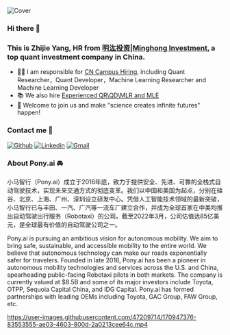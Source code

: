 ![Cover](https://s1.ax1x.com/2022/05/19/Obl61O.jpg)


### Hi there 👋 
### This is Zhijie Yang, HR from [明汯投资|Minghong Investment](https://www.mhfunds.com/), a top quant investment company in China.

- 👨‍💻 I am responsible for [CN Campus Hiring](https://join.mhfunds.com/index), including Quant Researcher，Quant Developer，Machine Learning Researcher and Machine Learning Developer
- 📚 We also hire [Experienced QR\QD\MLR and MLE](https://join.mhfunds.com/index)
- 🚀 Welcome to join us and make "science creates infinite futures" happen!

### Contact me 📝

[![Github](https://img.shields.io/badge/-Github-000?style=flat&logo=Github&logoColor=white)](https://github.com/yangtongxueruc)
[![Linkedin](https://img.shields.io/badge/-LinkedIn-blue?style=flat&logo=Linkedin&logoColor=white)](https://www.linkedin.com/in/zhijie-yang-6b833491/)
[![Gmail](https://img.shields.io/badge/-Gmail-c14438?style=flat&logo=Gmail&logoColor=white)](mailto:zhijie@pony.ai)

### About Pony.ai 🚘
小马智行（Pony.ai）成立于2016年底，致力于提供安全、先进、可靠的全栈式自动驾驶技术，实现未来交通方式的彻底变革。我们以中国和美国为起点，分别在硅谷、北京、上海、广州、深圳设立研发中心。凭借人工智能技术领域的最新突破，小马智行已与丰田、一汽、广汽等一流车厂建立合作，并成为全球首家在中美均推出自动驾驶出行服务（Robotaxi）的公司。截至2022年3月，公司估值达85亿美元，是全球最有价值的自动驾驶公司之一。

Pony.ai is pursuing an ambitious vision for autonomous mobility. We aim to bring safe, sustainable, and accessible mobility to the entire world. We believe that autonomous technology can make our roads exponentially safer for travelers. Founded in late 2016, Pony.ai has been a pioneer in autonomous mobility technologies and services across the U.S. and China, spearheading public-facing Robotaxi pilots in both markets.  The company is currently valued at $8.5B and some of its major investors include Toyota, OTPP, Sequoia Capital China, and IDG Capital. Pony.ai has formed partnerships with leading OEMs including Toyota, GAC Group, FAW Group, etc.

https://user-images.githubusercontent.com/47209714/170947376-83553555-ae03-4603-800d-2a0213cee64c.mp4

